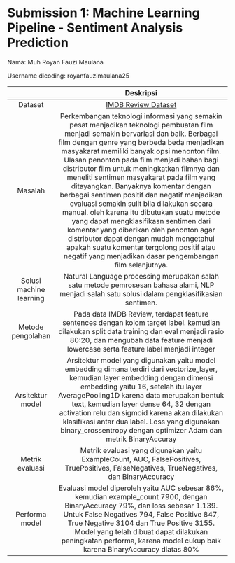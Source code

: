 # Submission 1: Machine Learning Pipeline - Sentiment Analysis Prediction
Nama: Muh Royan Fauzi Maulana

Username dicoding: royanfauzimaulana25

|                         |                                                                                                                                                                                                                                                                                                                                                                                               **Deskripsi**                                                                                                                                                                                                                                                                                                                                                                                               |
|:-----------------------:|:---------------------------------------------------------------------------------------------------------------------------------------------------------------------------------------------------------------------------------------------------------------------------------------------------------------------------------------------------------------------------------------------------------------------------------------------------------------------------------------------------------------------------------------------------------------------------------------------------------------------------------------------------------------------------------------------------------------------------------------------------------------------------------------------------------:|
| Dataset                 | [IMDB Review Dataset](https://www.kaggle.com/datasets/columbine/imdb-dataset-sentiment-analysis-in-csv-format?select=Train.csv)                                                                                                                                                                                                                                                                                                                                                                                                                                                                                                                                                                                                                                                                           |
| Masalah                 | Perkembangan teknologi informasi yang semakin pesat menjadikan teknologi pembuatan film menjadi semakin bervariasi dan baik. Berbagai film dengan genre yang berbeda beda menjadikan masyakarat memiliki banyak opsi menonton film. Ulasan penonton pada film menjadi bahan bagi distributor film untuk meningkatkan filmnya dan meneliti sentimen masyakarat pada film yang ditayangkan. Banyaknya komentar dengan berbagai sentimen positif dan negatif menjadikan evaluasi semakin sulit bila  dilakukan secara manual. oleh karena itu dibutukan suatu metode yang dapat mengklasifikasn sentimen dari komentar yang diberikan oleh penonton agar distributor dapat dengan mudah mengetahui apakah suatu komentar tergolong positif atau negatif yang menjadikan dasar pengembangan film selanjutnya. |
| Solusi machine learning | Natural Language processing merupakan salah satu metode pemrosesan bahasa alami, NLP menjadi salah satu solusi dalam pengklasifikasian sentimen.                                                                                                                                                                                                                                                                                                                                                                                                                                                                                                                                                                                                                                                          |
| Metode pengolahan       | Pada data IMDB Review, terdapat feature sentences dengan kolom target label. kemudian dilakukan split data training dan eval menjadi rasio 80:20, dan mengubah data feature menjadi lowercase serta feature label menjadi integer                                                                                                                                                                                                                                                                                                                                                                                                                                                                                                                                                                         |
| Arsitektur model        | Arsitektur model yang digunakan yaitu model embedding dimana terdiri dari vectorize_layer, kemudian layer embedding dengan dimensi embedding yaitu 16, setelah itu layer AveragePooling1D karena data merupakan bentuk text, kemudian layer dense 64, 32 dengan activation relu dan sigmoid karena akan dilakukan klasifikasi antar dua label. Loss yang digunakan binary_crossentropy dengan optimizer Adam dan metrik BinaryAccuray                                                                                                                                                                                                                                                                                                                                                                     |
| Metrik evaluasi         | Metrik evaluasi yang digunakan yaitu ExampleCount, AUC, FalsePositives, TruePositives, FalseNegatives, TrueNegatives, dan BinaryAccuracy                                                                                                                                                                                                                                                                                                                                                                                                                                                                                                                                                                                                                                                                  |
| Performa model          | Evaluasi model diperoleh yaitu AUC sebesar 86%, kemudian example_count 7900, dengan BinaryAccuracy 79%, dan loss sebesar 1.139. Untuk False Negatives 794, False Positive 847, True Negative 3104 dan True Positive 3155. Model yang telah dibuat dapat dilakukan peningkatan performa, karena model cukup baik karena BinaryAccuracy diatas 80%                                                                                                                                                                                                                                                                                                                                                                                                                                                          |
